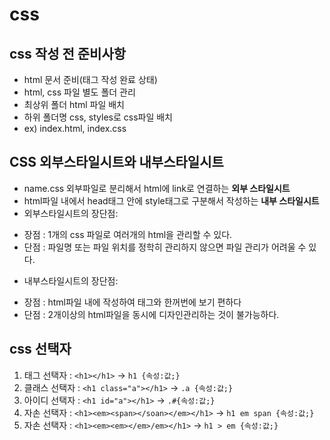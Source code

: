 #  css
##  css 작성 전 준비사항
* html 문서 준비(태그 작성 완료 상태)
* html, css 파일 별도 폴더 관리
* 최상위 폴더 html 파일 배치
* 하위 폴더명 css, styles로 css파일 배치
* ex) index.html, index.css 
## CSS 외부스타일시트와 내부스타일시트
* name.css 외부파일로 분리해서 html에 link로 연결하는 **외부 스타일시트**
* html파일 내에서 head태그 안에 style태그로 구분해서 작성하는 **내부 스타일시트**
* 외부스타일시트의 장단점:
- 장점 : 1개의 css 파일로 여러개의 html을 관리할 수 있다.
- 단점 : 파일명 또는 파일 위치를 정학히 관리하지 않으면 파일 관리가 어려울 수 있다.
* 내부스타일시트의 장단점: 
- 장점 : html파일 내에 작성하여 태그와 한꺼번에 보기 편하다
- 단점 : 2개이상의 html파일을 동시에 디자인관리하는 것이 불가능하다.
## css 선택자
1. 태그 선택자 : `<h1></h1>` -> `h1 {속성:값;}`
2. 클래스 선택자 : `<h1 class="a"></h1>` -> `.a {속성:값;}`
3. 아이디 선택자 : `<h1 id="a"></h1>` -> `.#{속성:값;}`
4. 자손 선택자 : `<h1><em><span></soan></em></h1>` -> `h1 em span {속성:값;}`
4. 자손 선택자 : `<h1><em><em></em>/em></h1>` -> `h1 > em {속성:값;}`